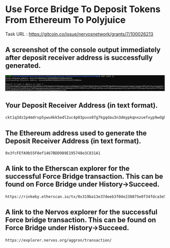# Use Force Bridge To Deposit Tokens From Ethereum To Polyjuice

Task URL : https://gitcoin.co/issue/nervosnetwork/grants/7/100026213


## A screenshot of the console output immediately after deposit receiver address is successfully generated.

![Alt text](address-generated.png "address generated")


## Your Deposit Receiver Address (in text format).

```
ckt1q3dz2p4mdrvp5ywu4kk5edl2uc4p03puvx07g7kgqdau3n3dmypkqnxzuefxyp9wdghglncj77k5wt6p59sx6kukyjlwh5s467qgp8m25yqqqqqsqqqqqvqqqqqfjqqqqqfe09nyh6lskxzsqupqqhsd2k94ejjcprf2sfrysw58c4xylfg676gqqqqpqqqqqqcqqqqqxyqqqqx7asf60w8pqpte2sfcfn90fdfzxue7ff2g8sawe9wacnqat6jmygqngqqqqpxv9ejjvgz2u63w3l839aadguh5rgtqd4devf97a0fpt4uqsz0k5070a75m2huw79r8hhvcncv4wj8reqc6zq9rqgqqqqqqcqscfz9v
```

## The Ethereum address used to generate the Deposit Receiver Address (in text format).

```
0x3fcFEfA9b55F8ef1467BDD989E195748e3C831A1
```

## A link to the Etherscan explorer for the successful Force Bridge transaction. This can be found on Force Bridge under History→Succeed.

```
https://rinkeby.etherscan.io/tx/0x319ba13e37deeb3f04e230875e0f34fdca3e5e6691f1e5b6dc1a2788aedeb59c
```


## A link to the Nervos explorer for the successful Force bridge transaction. This can be found on Force Bridge under History→Succeed.

```
https://explorer.nervos.org/aggron/transaction/
```


